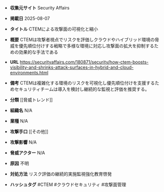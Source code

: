 - **収集元サイト**
Security Affairs

- **掲載日**
2025-08-07

- **タイトル**
CTEMによる攻撃面の可視化と縮小

- **概要**
CTEMは攻撃者視点でリスクを評価しクラウドやハイブリッド環境の脅威を優先順位付けする戦略で多様な環境に対応し攻撃面の拡大を抑制するための効果的な手法である

- **URL**
https://securityaffairs.com/180871/security/how-ctem-boosts-visibility-and-shrinks-attack-surfaces-in-hybrid-and-cloud-environments.html

- **備考**
CTEMは複雑化する環境のリスクを可視化し優先順位付けを支援するためセキュリティチームは導入を検討し継続的な監視と評価を推奨する。

- **分類**
[[脅威トレンド]]

- **組織名**
N/A

- **業種**
N/A

- **攻撃手口**
[[その他]]

- **攻撃影響**
N/A

- **脅威アクター**
N/A

- **原因**
不明

- **対処方法**
リスク評価の継続的実施監視強化教育啓発

- **ハッシュタグ**
#CTEM #クラウドセキュリティ #攻撃面管理
